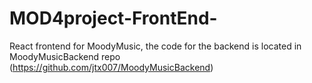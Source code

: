 # MOD4project-FrontEnd-
React frontend for MoodyMusic, the code for the backend is located in MoodyMusicBackend repo (https://github.com/jtx007/MoodyMusicBackend)
